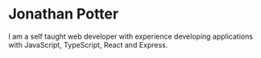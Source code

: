# Jonathan Potter

I am a self taught web developer with experience developing applications with JavaScript, TypeScript, React and Express.  

<!---
JonathanDPotter/JonathanDPotter is a ✨ special ✨ repository because its `README.md` (this file) appears on your GitHub profile.
You can click the Preview link to take a look at your changes.
--->
